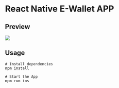 # React Native E-Wallet APP

## Preview
![](intro.gif)

## Usage
```
# Install dependencies
npm install

# Start the App
npm run ios
```
